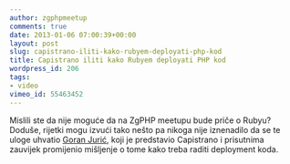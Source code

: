 ```yaml
---
author: zgphpmeetup
comments: true
date: 2013-01-06 07:00:39+00:00
layout: post
slug: capistrano-iliti-kako-rubyem-deployati-php-kod
title: Capistrano iliti kako Rubyem deployati PHP kod
wordpress_id: 206
tags:
- video
vimeo_id: 55463452
---
```


Mislili ste da nije moguće da na ZgPHP meetupu bude priče o Rubyu? Doduše, rijetki mogu izvući tako nešto pa nikoga nije iznenadilo da se te uloge uhvatio [Goran Jurić](http://twitter.com/goran_juric), koji je predstavio Capistrano i prisutnima zauvijek promijenio mišljenje o tome kako treba raditi deployment koda.


